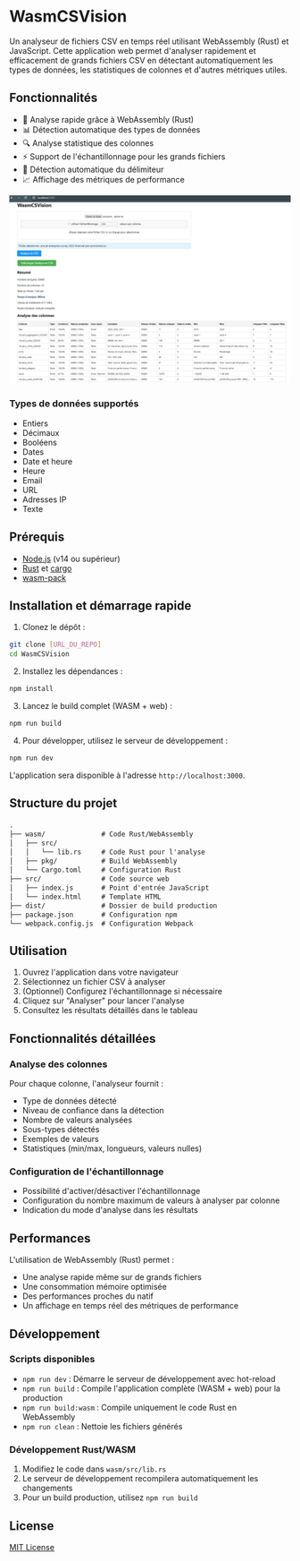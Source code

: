 # WasmCSVision

Un analyseur de fichiers CSV en temps réel utilisant WebAssembly (Rust) et JavaScript. Cette application web permet d'analyser rapidement et efficacement de grands fichiers CSV en détectant automatiquement les types de données, les statistiques de colonnes et d'autres métriques utiles.

## Fonctionnalités

- 🚀 Analyse rapide grâce à WebAssembly (Rust)
- 📊 Détection automatique des types de données
- 🔍 Analyse statistique des colonnes
- ⚡ Support de l'échantillonnage pour les grands fichiers
- 🎯 Détection automatique du délimiteur
- 📈 Affichage des métriques de performance


![Capture des fonctionnalités](medias/image.png)

### Types de données supportés

- Entiers
- Décimaux
- Booléens
- Dates
- Date et heure
- Heure
- Email
- URL
- Adresses IP
- Texte

## Prérequis

- [Node.js](https://nodejs.org/) (v14 ou supérieur)
- [Rust](https://www.rust-lang.org/) et [cargo](https://doc.rust-lang.org/cargo/)
- [wasm-pack](https://rustwasm.github.io/wasm-pack/installer/)

## Installation et démarrage rapide

1. Clonez le dépôt :
```bash
git clone [URL_DU_REPO]
cd WasmCSVision
```

2. Installez les dépendances :
```bash
npm install
```

3. Lancez le build complet (WASM + web) :
```bash
npm run build
```

4. Pour développer, utilisez le serveur de développement :
```bash
npm run dev
```

L'application sera disponible à l'adresse `http://localhost:3000`.

## Structure du projet

```
.
├── wasm/              # Code Rust/WebAssembly
│   ├── src/
│   │   └── lib.rs     # Code Rust pour l'analyse
│   ├── pkg/           # Build WebAssembly
│   └── Cargo.toml     # Configuration Rust
├── src/               # Code source web
│   ├── index.js       # Point d'entrée JavaScript
│   └── index.html     # Template HTML
├── dist/              # Dossier de build production
├── package.json       # Configuration npm
└── webpack.config.js  # Configuration Webpack
```

## Utilisation

1. Ouvrez l'application dans votre navigateur
2. Sélectionnez un fichier CSV à analyser
3. (Optionnel) Configurez l'échantillonnage si nécessaire
4. Cliquez sur "Analyser" pour lancer l'analyse
5. Consultez les résultats détaillés dans le tableau

## Fonctionnalités détaillées

### Analyse des colonnes
Pour chaque colonne, l'analyseur fournit :
- Type de données détecté
- Niveau de confiance dans la détection
- Nombre de valeurs analysées
- Sous-types détectés
- Exemples de valeurs
- Statistiques (min/max, longueurs, valeurs nulles)

### Configuration de l'échantillonnage
- Possibilité d'activer/désactiver l'échantillonnage
- Configuration du nombre maximum de valeurs à analyser par colonne
- Indication du mode d'analyse dans les résultats

## Performances

L'utilisation de WebAssembly (Rust) permet :
- Une analyse rapide même sur de grands fichiers
- Une consommation mémoire optimisée
- Des performances proches du natif
- Un affichage en temps réel des métriques de performance

## Développement

### Scripts disponibles

- `npm run dev` : Démarre le serveur de développement avec hot-reload
- `npm run build` : Compile l'application complète (WASM + web) pour la production
- `npm run build:wasm` : Compile uniquement le code Rust en WebAssembly
- `npm run clean` : Nettoie les fichiers générés

### Développement Rust/WASM

1. Modifiez le code dans `wasm/src/lib.rs`
2. Le serveur de développement recompilera automatiquement les changements
3. Pour un build production, utilisez `npm run build`

## License

[MIT License](LICENSE)